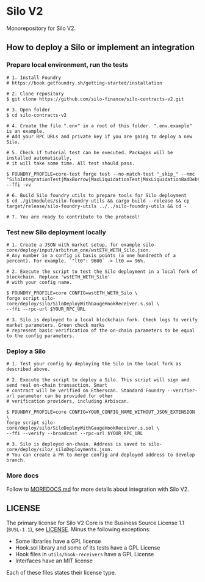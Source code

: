 # Silo V2
Monorepository for Silo V2.

## How to deploy a Silo or implement an integration
### Prepare local environment, run the tests

```shell
# 1. Install Foundry 
# https://book.getfoundry.sh/getting-started/installation

# 2. Clone repository
$ git clone https://github.com/silo-finance/silo-contracts-v2.git

# 3. Open folder
$ cd silo-contracts-v2

# 4. Create the file ".env" in a root of this folder. ".env.example" is an example. 
# Add your RPC URLs and private key if you are going to deploy a new Silo.

# 5. Check if tutorial test can be executed. Packages will be installed automatically,
# it will take some time. All test should pass.

$ FOUNDRY_PROFILE=core-test forge test --no-match-test "_skip_" --nmc "SiloIntegrationTest|MaxBorrow|MaxLiquidationTest|MaxLiquidationBadDebt|PreviewTest|PreviewDepositTest|PreviewMintTest" --ffi -vv

# 6. Build Silo foundry utils to prepare tools for Silo deployment
$ cd ./gitmodules/silo-foundry-utils && cargo build --release && cp target/release/silo-foundry-utils ../../silo-foundry-utils && cd -

# 7. You are ready to contribute to the protocol!
```

### Test new Silo deployment locally
```shell
# 1. Create a JSON with market setup, for example silo-core/deploy/input/arbitrum_one/wstETH_WETH_Silo.json.
# Any number in a config is basis points (a one hundredth of a percent). For example, `"lt0": 9600` -> lt0 == 96%.  

# 2. Execute the script to test the Silo deployment in a local fork of blockchain. Replace 'wstETH_WETH_Silo'
# with your config name.

$ FOUNDRY_PROFILE=core CONFIG=wstETH_WETH_Silo \
forge script silo-core/deploy/silo/SiloDeployWithGaugeHookReceiver.s.sol \
--ffi --rpc-url $YOUR_RPC_URL

# 3. Silo is deployed to a local blockchain fork. Check logs to verify market parameters. Green check marks
# represent basic verification of the on-chain parameters to be equal to the config parameters. 
```

### Deploy a Silo
```shell
# 1. Test your config by deploying the Silo in the local fork as described above.

# 2. Execute the script to deploy a Silo. This script will sign and send real on-chain transaction. Smart
# contract will be verified on Etherscan. Standard Foundry --verifier-url parameter can be provided for other
# verification providers, including Arbiscan. 

$ FOUNDRY_PROFILE=core CONFIG=YOUR_CONFIG_NAME_WITHOUT_JSON_EXTENSION \
forge script silo-core/deploy/silo/SiloDeployWithGaugeHookReceiver.s.sol \
--ffi --verify --broadcast --rpc-url $YOUR_RPC_URL

# 3. Silo is deployed on-chain. Address is saved to silo-core/deploy/silo/_siloDeployments.json. 
# You can create a PR to merge config and deployed address to develop branch.
```

### More docs
Follow to [MOREDOCS.md](https://github.com/silo-finance/silo-contracts-v2/blob/develop/MOREDOCS.md) for more details about integration with Silo V2.

## LICENSE

The primary license for Silo V2 Core is the Business Source License 1.1 (`BUSL-1.1`), see [LICENSE](https://github.com/silo-finance/silo-contracts-v2/blob/master/LICENSE). Minus the following exceptions:

- Some libraries have a GPL license
- Hook.sol library and some of its tests have a GPL License
- Hook files in `utils/hook-receivers` have a GPL License
- Interfaces have an MIT license

Each of these files states their license type.
